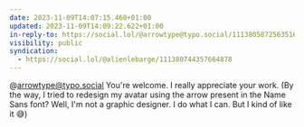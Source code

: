 ```yaml
---
date: 2023-11-09T14:07:15.460+01:00
updated: 2023-11-09T14:09:22.622+01:00
in-reply-to: https://social.lol/@arrowtype@typo.social/111380587256351619
visibility: public
syndication:
  - https://social.lol/@alienlebarge/111380744357664878
---
```


@arrowtype@typo.social You're welcome. 
I really appreciate your work. (By the way, I tried to redesign my avatar using the arrow present in the Name Sans font? Well, I'm not a graphic designer. I do what I can. But I kind of like it 😅)
